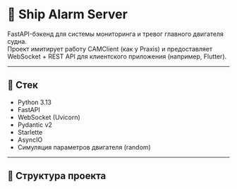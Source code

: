 # 🚢 Ship Alarm Server

FastAPI-бэкенд для системы мониторинга и тревог главного двигателя судна.  
Проект имитирует работу CAMClient (как у Praxis) и предоставляет WebSocket + REST API для клиентского приложения (например, Flutter).

---

## 🔧 Стек

- Python 3.13
- FastAPI
- WebSocket (Uvicorn)
- Pydantic v2
- Starlette
- AsyncIO
- Симуляция параметров двигателя (random)

---

## 📁 Структура проекта
